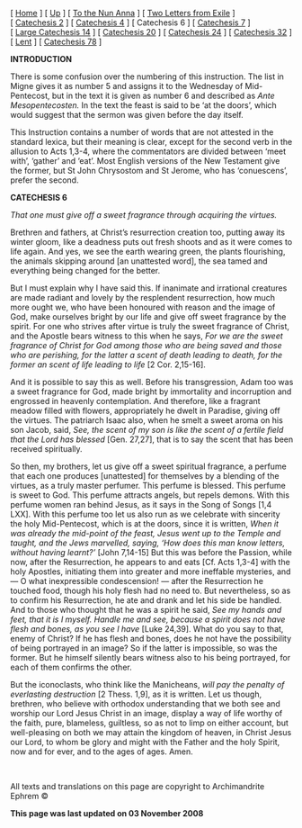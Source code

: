 \[ [Home](index.md) \] \[ [Up](theodore.md) \] \[ [To the Nun Anna](Anna-ep.md) \] \[ [Two Letters from Exile](exile-epp.md) \] \[ [Catechesis 2](ths02.md) \] \[ [Catechesis 4](ths04.md) \] \[ Catechesis 6 \] \[ [Catechesis 7](ths07.md) \] \[ [Large Catechesis 14](ths14l.md) \] \[ [Catechesis 20](ths20.md) \] \[ [Catechesis 24](ths24.md) \] \[ [Catechesis 32](ths32.md) \] \[ [Lent](lent.md) \] \[ [Catechesis 78](Ths78.md) \]

**INTRODUCTION**

There is some confusion over the numbering of this instruction. The list in Migne gives it as number 5 and assigns it to the Wednesday of Mid-Pentecost, but in the text it is given as number 6 and described as *Ante Mesopentecosten.* In the text the feast is said to be ‘at the doors’, which would suggest that the sermon was given before the day itself.

This Instruction contains a number of words that are not attested in the standard lexica, but their meaning is clear, except for the second verb in the allusion to Acts 1,3-4, where the commentators are divided between ‘meet with’, ‘gather’ and ‘eat’. Most English versions of the New Testament give the former, but St John Chrysostom and St Jerome, who has ‘conuescens’, prefer the second.

****CATECHESIS 6****

*That one must give off a sweet fragrance through acquiring the virtues.*

Brethren and fathers, at Christ’s resurrection creation too, putting away its winter gloom, like a deadness puts out fresh shoots and as it were comes to life again. And yes, we see the earth wearing green, the plants flourishing, the animals skipping around \[an unattested word\], the sea tamed and everything being changed for the better.

But I must explain why I have said this. If inanimate and irrational creatures are made radiant and lovely by the resplendent resurrection, how much more ought we, who have been honoured with reason and the image of God, make ourselves bright by our life and give off sweet fragrance by the spirit. For one who strives after virtue is truly the sweet fragrance of Christ, and the Apostle bears witness to this when he says, *For we are the sweet fragrance of Christ for God among those who are being saved and those who are perishing, for the latter a scent of death leading to death, for the former an scent of life leading to life* \[2 Cor. 2,15-16\].

And it is possible to say this as well. Before his transgression, Adam too was a sweet fragrance for God, made bright by immortality and incorruption and engrossed in heavenly contemplation. And therefore, like a fragrant meadow filled with flowers, appropriately he dwelt in Paradise, giving off the virtues. The patriarch Isaac also, when he smelt a sweet aroma on his son Jacob, said, *See, the scent of my son is like the scent of a fertile field that the Lord has blessed* \[Gen. 27,27\], that is to say the scent that has been received spiritually.

So then, my brothers, let us give off a sweet spiritual fragrance, a perfume that each one produces \[unattested\] for themselves by a blending of the virtues, as a truly master perfumer. This perfume is blessed. This perfume is sweet to God. This perfume attracts angels, but repels demons. With this perfume women ran behind Jesus, as it says in the Song of Songs \[1,4 LXX\]. With this perfume too let us also run as we celebrate with sincerity the holy Mid-Pentecost, which is at the doors, since it is written, *When it was already the mid-point of the feast, Jesus went up to the Temple and taught, and the Jews marvelled, saying, ‘How does this man know letters, without having learnt?’* \[John 7,14-15\] But this was before the Passion, while now, after the Resurrection, he appears to and eats \[Cf. Acts 1,3-4\] with the holy Apostles, initiating them into greater and more ineffable mysteries, and — O what inexpressible condescension! — after the Resurrection he touched food, though his holy flesh had no need to. But nevertheless, so as to confirm his Resurrection, he ate and drank and let his side be handled. And to those who thought that he was a spirit he said, *See my hands and feet, that it is I myself. Handle me and see, because a spirit does not have flesh and bones, as you see I have* \[Luke 24,39\]. What do you say to that, enemy of Christ? If he has flesh and bones, does he not have the possibility of being portrayed in an image? So if the latter is impossible, so was the former. But he himself silently bears witness also to his being portrayed, for each of them confirms the other.

But the iconoclasts, who think like the Manicheans, *will pay the penalty of everlasting destruction* \[2 Thess. 1,9\], as it is written. Let us though, brethren, who believe with orthodox understanding that we both see and worship our Lord Jesus Christ in an image, display a way of life worthy of the faith, pure, blameless, guiltless, so as not to limp on either account, but well-pleasing on both we may attain the kingdom of heaven, in Christ Jesus our Lord, to whom be glory and might with the Father and the holy Spirit, now and for ever, and to the ages of ages. Amen.

  

All texts and translations on this page are copyright to Archimandrite Ephrem ©

**This page was last updated on 03 November 2008**
